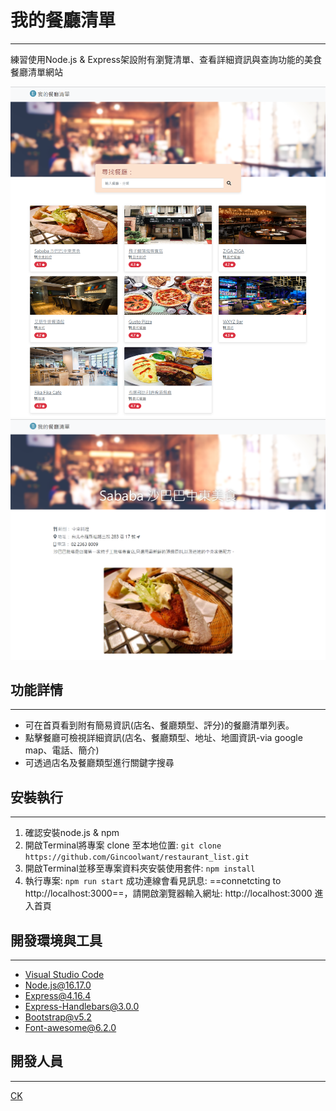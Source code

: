 # 我的餐廳清單
---
練習使用Node.js & Express架設附有瀏覽清單、查看詳細資訊與查詢功能的美食餐廳清單網站

![index](./public/images/index.png)
![show](./public/images/show.png)

## 功能詳情
---
+ 可在首頁看到附有簡易資訊(店名、餐廳類型、評分)的餐廳清單列表。
+ 點擊餐廳可檢視詳細資訊(店名、餐廳類型、地址、地圖資訊-via google map、電話、簡介)
+ 可透過店名及餐廳類型進行關鍵字搜尋

## 安裝執行
---
1. 確認安裝node.js & npm
2. 開啟Terminal將專案 clone 至本地位置: `git clone https://github.com/Gincoolwant/restaurant_list.git`
3. 開啟Terminal並移至專案資料夾安裝使用套件: `npm install`
4. 執行專案: `npm run start`
成功連線會看見訊息: ==connetcting to http://localhost:3000==，請開啟瀏覽器輸入網址: http://localhost:3000 進入首頁

## 開發環境與工具
---
+ [Visual Studio Code](https://visualstudio.microsoft.com/zh-hant/)
+ [Node.js@16.17.0](https://nodejs.org/en/)
+ [Express@4.16.4](https://www.npmjs.com/package/express)
+ [Express-Handlebars@3.0.0](https://www.npmjs.com/package/express-handlebars)
+ [Bootstrap@v5.2](https://getbootstrap.com/)
+ [Font-awesome@6.2.0](https://fontawesome.com/)

## 開發人員
---
[CK](https://github.com/Gincoolwant)